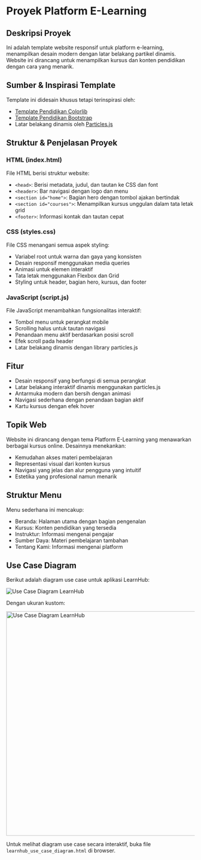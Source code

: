 # Proyek Platform E-Learning

## Deskripsi Proyek
Ini adalah template website responsif untuk platform e-learning, menampilkan desain modern dengan latar belakang partikel dinamis. Website ini dirancang untuk menampilkan kursus dan konten pendidikan dengan cara yang menarik.

## Sumber & Inspirasi Template
Template ini didesain khusus tetapi terinspirasi oleh:
- [Template Pendidikan Colorlib](https://colorlib.com/wp/cat/education/)
- [Template Pendidikan Bootstrap](https://themewagon.com/themes/free-bootstrap-4-html5-educational-website-template-academics/)
- Latar belakang dinamis oleh [Particles.js](https://vincentgarreau.com/particles.js/)

## Struktur & Penjelasan Proyek

### HTML (index.html)
File HTML berisi struktur website:
- `<head>`: Berisi metadata, judul, dan tautan ke CSS dan font
- `<header>`: Bar navigasi dengan logo dan menu
- `<section id="home">`: Bagian hero dengan tombol ajakan bertindak
- `<section id="courses">`: Menampilkan kursus unggulan dalam tata letak grid
- `<footer>`: Informasi kontak dan tautan cepat

### CSS (styles.css)
File CSS menangani semua aspek styling:
- Variabel root untuk warna dan gaya yang konsisten
- Desain responsif menggunakan media queries
- Animasi untuk elemen interaktif
- Tata letak menggunakan Flexbox dan Grid
- Styling untuk header, bagian hero, kursus, dan footer

### JavaScript (script.js)
File JavaScript menambahkan fungsionalitas interaktif:
- Tombol menu untuk perangkat mobile
- Scrolling halus untuk tautan navigasi
- Penandaan menu aktif berdasarkan posisi scroll
- Efek scroll pada header
- Latar belakang dinamis dengan library particles.js

## Fitur
- Desain responsif yang berfungsi di semua perangkat
- Latar belakang interaktif dinamis menggunakan particles.js
- Antarmuka modern dan bersih dengan animasi
- Navigasi sederhana dengan penandaan bagian aktif
- Kartu kursus dengan efek hover

## Topik Web
Website ini dirancang dengan tema Platform E-Learning yang menawarkan berbagai kursus online. Desainnya menekankan:
- Kemudahan akses materi pembelajaran
- Representasi visual dari konten kursus
- Navigasi yang jelas dan alur pengguna yang intuitif
- Estetika yang profesional namun menarik

## Struktur Menu
Menu sederhana ini mencakup:
- Beranda: Halaman utama dengan bagian pengenalan
- Kursus: Konten pendidikan yang tersedia
- Instruktur: Informasi mengenai pengajar
- Sumber Daya: Materi pembelajaran tambahan
- Tentang Kami: Informasi mengenai platform

## Use Case Diagram
Berikut adalah diagram use case untuk aplikasi LearnHub:

![Use Case Diagram LearnHub](learnhub_use_case_diagram.png)

Dengan ukuran kustom:

<img src="learnhub_use_case_diagram.png" alt="Use Case Diagram LearnHub" width="600">

Untuk melihat diagram use case secara interaktif, buka file `learnhub_use_case_diagram.html` di browser.
